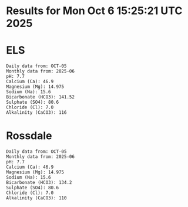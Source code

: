 # Results for Mon Oct  6 15:25:21 UTC 2025
# ELS
```
Daily data from: OCT-05
Monthly data from: 2025-06
pH: 7.7
Calcium (Ca): 46.9
Magnesium (Mg): 14.975
Sodium (Na): 15.6
Bicarbonate (HCO3): 141.52
Sulphate (SO4): 80.6
Chloride (Cl): 7.0
Alkalinity (CaCO3): 116
```
# Rossdale
```
Daily data from: OCT-05
Monthly data from: 2025-06
pH: 7.7
Calcium (Ca): 46.9
Magnesium (Mg): 14.975
Sodium (Na): 15.6
Bicarbonate (HCO3): 134.2
Sulphate (SO4): 80.6
Chloride (Cl): 7.0
Alkalinity (CaCO3): 110
```
